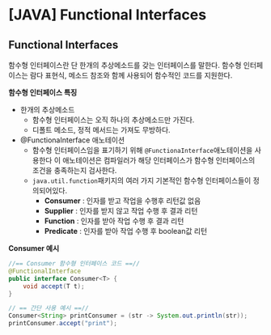# [JAVA] Functional Interfaces

## Functional Interfaces
함수형 인터페이스란 단 한개의 추상메소드를 갖는 인터페이스를 말한다. 
함수형 인터페이스는 람다 표현식, 메소드 참조와 함께 사용되어 함수적인 코드를 지원한다.

__함수형 인터페이스 특징__
* 한개의 추상메소드 
    * 함수형 인터페이스는 오직 하나의 추상메소드만 가진다. 
    * 디폴트 메소드, 정적 메서드는 가져도 무방하다. 
* @FunctionaInterface 애노테이션 
    * 함수형 인터페이스임을 표기하기 위해 `@FunctionaInterface`애노테이션을 사용한다 이 애노테이션은 컴파일러가 해당 인터페이스가 함수형 인터페이스의 조건을 충족하는지 검사한다. 
    * `java.util.function`패키지의 여러 가지 기본적인 함수형 인터페이스들이 정의되어있다. 
        * __Consumer<T>__ : 인자를 받고 작업을 수행후 리턴값 없음
        * __Supplier<T>__ : 인자를 받지 않고 작업 수행 후 결과 리턴 
        * __Function<T>__ : 인자를 받아 작업 수행 후 결과 리턴 
        * __Predicate<T>__ : 인자를 받아 작업 수행 후 boolean값 리턴 
    
__Consumer 예시__
```java
//== Consumer 함수형 인터페이스 코드 ==//
@FunctionalInterface
public interface Consumer<T> {
    void accept(T t);
}

// == 간단 사용 예시 ==//
Consumer<String> printConsumer = (str -> System.out.println(str));
printConsumer.accept("print");
```